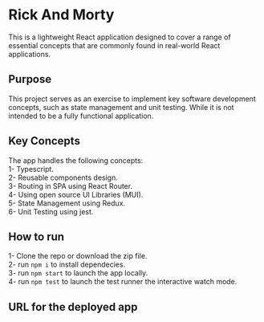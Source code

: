 # Rick And Morty

This is a lightweight React application designed to cover a range of essential concepts that are commonly found in real-world React applications. 

## Purpose

This project serves as an exercise to implement key software development concepts, such as state management and unit testing. While it is not intended to be a fully functional application.

## Key Concepts

The app handles the following concepts:\
1- Typescript.\
2- Reusable components design.\
3- Routing in SPA using React Router.\
4- Using open source UI Libraries (MUI).\
5- State Management using Redux.\
6- Unit Testing using jest.

## How to run

1- Clone the repo or download the zip file.\
2- run `npm i` to install dependecies.\
3- run `npm start` to launch the app locally.\
4- run `npm test` to launch the test runner the interactive watch mode.

## URL for the deployed app
